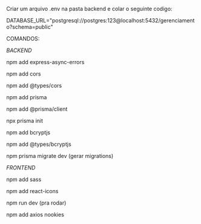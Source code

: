 Criar um arquivo .env na pasta backend e colar o seguinte codigo:

DATABASE_URL="postgresql://postgres:123@localhost:5432/gerenciamento?schema=public"

COMANDOS:

*BACKEND*

npm add express-async-errors

npm add cors

npm add @types/cors

npm add prisma

npm add @prisma/client

npx prisma init

npm add bcryptjs 

npm add @types/bcryptjs 


npm prisma migrate dev (gerar migrations)

*FRONTEND*

npm add sass

npm add react-icons

npm run dev (pra rodar)

npm add axios nookies

